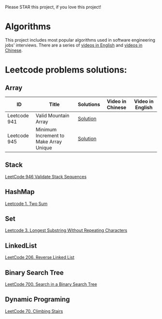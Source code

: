 Please STAR this project, if you love this project!
# Algorithms
This project includes most popular algorithms used in software engineering jobs' interviews.
There are a series of [videos in English](https://www.youtube.com/channel/UCJ6HW8dBYPWfuaNwzGwAHmg?view_as=subscriber) and [videos in Chinese](https://www.youtube.com/channel/UCkctdWvmBpLw_fpU58pMquQ?view_as=subscriber).
# Leetcode problems solutions:
## Array
|  ID  |      Title     |   Solutions   | Video in Chinese| Video in English                   
|-----|-----------------|---------------|-----------------|-----------------
|Leetcode 941|Valid Mountain Array|[Solution](https://github.com/ltaocs/Algorithms/blob/master/src/com/ltaocs/array/ValidMoutainArray.java) |
|Leetcode 945|Minimum Increment to Make Array Unique|[Solution](https://github.com/ltaocs/Algorithms/blob/master/src/com/ltaocs/array/MinimusIncrementToMakeArrayUnique.java)
## Stack
[LeetCode 946 Validate Stack Sequences](https://github.com/ltaocs/Algorithms/blob/master/src/com/ltaocs/stack/ValidateStackSequences.java)
## HashMap
[Leetcode 1. Two Sum](https://github.com/ltaocs/Algorithms/blob/master/src/com/ltaocs/hashMap/TwoSum.java)
## Set
[Leetcode 3. Longest Substring Without Repeating Characters](https://github.com/ltaocs/Algorithms/blob/master/src/com/ltaocs/set/LongestSubstringWithoutRepeatingCharacters.java)
## LinkedList
[LeetCode 206. Reverse Linked List](https://github.com/ltaocs/Algorithms/blob/master/src/com/ltaocs/linkedList/ReverseLinkedList.java)
## Binary Search Tree
[LeetCode 700. Search in a Binary Search Tree](https://github.com/ltaocs/Algorithms/blob/master/src/com/ltaocs/binarySearchTree/SearchInBinarySearchTree.java)
## Dynamic Programing
[LeetCode 70. Climbing Stairs](https://github.com/ltaocs/Algorithms/blob/master/src/com/ltaocs/dynamicProgramming/ClimbingStairs.java)